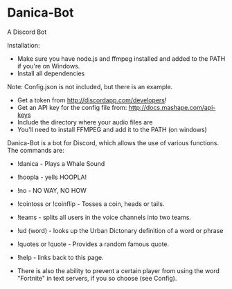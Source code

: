 # Danica-Bot

A Discord Bot

Installation:
* Make sure you have node.js and ffmpeg installed and added to the PATH if you're on Windows.
* Install all dependencies

Note: Config.json is not included, but there is an example. 
* Get a token from http://discordapp.com/developers!
* Get an API key for the config file from: http://docs.mashape.com/api-keys
* Include the directory where your audio files are
* You'll need to install FFMPEG and add it to the PATH (on windows)

Danica-Bot is a bot for Discord, which allows the use of various functions. The commands are:

* !danica - Plays a Whale Sound

* !hoopla - yells HOOPLA!

* !no - NO WAY, NO HOW

* !cointoss or !coinflip - Tosses a coin, heads or tails.

* !teams - splits all users in the voice channels into two teams.

* !ud (word) - looks up the Urban Dictonary definition of a word or phrase

* !quotes or !quote - Provides a random famous quote.

* !help - links back to this page.

* There is also the ability to prevent a certain player from using the word "Fortnite" in text servers, if you so choose (see Config).
